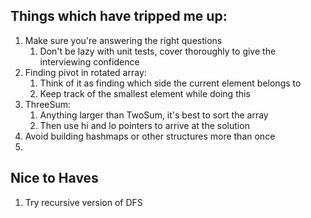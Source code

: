 ## Things which have tripped me up:
1. Make sure you're answering the right questions
   1. Don't be lazy with unit tests, cover thoroughly to give the interviewing confidence
2. Finding pivot in rotated array:
   1. Think of it as finding which side the current element belongs to
   2. Keep track of the smallest element while doing this
3. ThreeSum:
   1. Anything larger than TwoSum, it's best to sort the array
   2. Then use hi and lo pointers to arrive at the solution
4. Avoid building hashmaps or other structures more than once
5. 

## Nice to Haves
1. Try recursive version of DFS